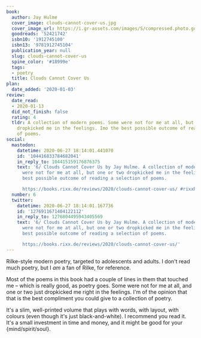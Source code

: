 ```yaml
---
book:
  author: Jay Hulme
  cover_image: clouds-cannot-cover-us.jpg
  cover_image_url: https://i.gr-assets.com/images/S/compressed.photo.goodreads.com/books/1566762340l/52421742._SX318_SY475_.jpg
  goodreads: '52421742'
  isbn10: '1912745100'
  isbn13: '9781912745104'
  publication_year: null
  slug: clouds-cannot-cover-us
  spine_color: '#18999e'
  tags:
  - poetry
  title: Clouds Cannot Cover Us
plan:
  date_added: '2020-01-03'
review:
  date_read:
  - 2020-01-13
  did_not_finish: false
  rating: 4
  tldr: A collection of modern poems. Some were not for me at all, but one or two
    dropkicked me in the feelings. Imo the best possible outcome of reading a selection
    of poems.
social:
  mastodon:
    datetime: 2020-06-27 18:14:01.441070
    id: '104416833784682041'
    in_reply_to: 104415159176876375
    text: '6/ Clouds Cannot Cover Us by Jay Hulme. A collection of modern poems. Some
      were not for me at all, but one or two dropkicked me in the feelings. Imo the
      best possible outcome of reading a selection of poems.

      https://books.rixx.de/reviews/2020/clouds-cannot-cover-us/ #rixxReads'
  number: 6
  twitter:
    datetime: 2020-06-27 18:14:01.167736
    id: '1276911671404122112'
    in_reply_to: 1276804495943405569
    text: '6/ Clouds Cannot Cover Us by Jay Hulme. A collection of modern poems. Some
      were not for me at all, but one or two dropkicked me in the feelings. Imo the
      best possible outcome of reading a selection of poems.

      https://books.rixx.de/reviews/2020/clouds-cannot-cover-us/'
---
```


Rilke-style modern poetry, targeted to adolescents and adults. I don't read much poetry, but I *am* a fan of Rilke, for reference.

Most of the poems in this book had a couple of lines in them that touched me – which is really good, as poetry goes. Some were not for me at all, and one or two just dropkicked me right in the feelings. I'm of the opinion that that is the best compliment you could give to a collection of poetry.

It's a slim, well-printed volume that plays with words, with layout, with colours (even though it's just black-and-white). I recommend you read it. It's a small investment in time and money, and it might be good for your {mind/spirit/soul}.
